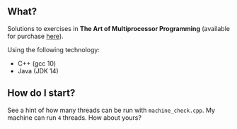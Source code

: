 ## What?

Solutions to exercises in __The Art of Multiprocessor Programming__ (available for purchase 
[here](https://www.amazon.com/Art-Multiprocessor-Programming-Revised-Reprint/dp/0123973376)).

Using the following technology:

* C++ (gcc 10)
* Java (JDK 14)

## How do I start?

See a hint of how many threads can be run with `machine_check.cpp`. My machine can 
run `4` threads. How about yours?
